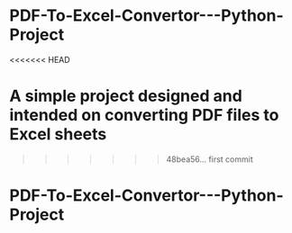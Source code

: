 # PDF-To-Excel-Convertor---Python-Project
<<<<<<< HEAD

A simple project designed and intended on converting PDF files to Excel sheets
=======
>>>>>>> 48bea56... first commit
# PDF-To-Excel-Convertor---Python-Project
